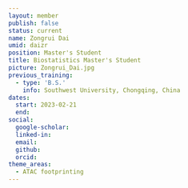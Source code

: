 ```yaml
---
layout: member
publish: false
status: current
name: Zongrui Dai
umid: daizr
position: Master's Student
title: Biostatistics Master's Student
picture: Zongrui_Dai.jpg
previous_training:
  - type: 'B.S.'
    info: Southwest University, Chongqing, China
dates:
  start: 2023-02-21
  end:
social: 
  google-scholar: 
  linked-in: 
  email: 
  github:
  orcid: 
theme_areas:
  - ATAC footprinting
---
```


